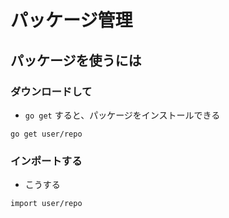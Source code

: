# パッケージ管理

## パッケージを使うには

### ダウンロードして
* `go get` すると、パッケージをインストールできる
```
go get user/repo
```

### インポートする
* こうする
```
import user/repo
```
